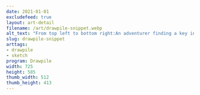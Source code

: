 ```yaml
---
date: 2021-01-01
excludefeed: true
layout: art-detail
filename: /art/drawpile-snippet.webp
alt_text: "From top left to bottom right:An adventurer finding a key in a chest.Some kind of building top, with pillars and complete with flag.A fire emblem-looking dude with a long sword, who appears to be asking for a key.And finally a girl eating a very badly drawn piece of pizza."
slug: drawpile-snippet
arttags:
- drawpile
- sketch
program: Drawpile
width: 725
height: 585
thumb_width: 512
thumb_height: 413
---
```

